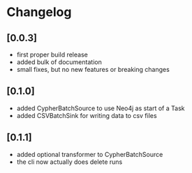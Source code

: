# Changelog

## [0.0.3]
- first proper build release
- added bulk of documentation
- small fixes, but no new features or breaking changes


## [0.1.0]
- added CypherBatchSource to use Neo4j as start of a Task
- added CSVBatchSink for writing data to csv files

## [0.1.1]
- added optional transformer to CypherBatchSource
- the cli now actually does delete runs

